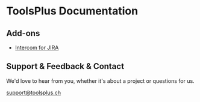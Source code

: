# ToolsPlus Documentation

## Add-ons

* [Intercom for JIRA](/addons/intercom/README.md)

## Support & Feedback & Contact

We'd love to hear from you, whether it's about a project or questions for us.

[support@toolsplus.ch](mailto:support@toolsplus.ch)

